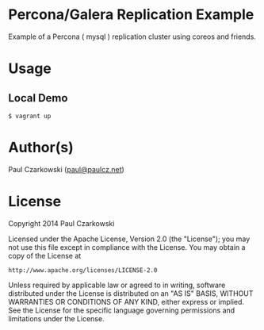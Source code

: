 Percona/Galera Replication Example
======================

Example of a Percona ( mysql ) replication cluster using coreos and friends.

Usage
====

Local Demo
-----------------

```console
$ vagrant up
```


Author(s)
======

Paul Czarkowski (paul@paulcz.net)

License
=====

Copyright 2014 Paul Czarkowski

Licensed under the Apache License, Version 2.0 (the "License");
you may not use this file except in compliance with the License.
You may obtain a copy of the License at

    http://www.apache.org/licenses/LICENSE-2.0

Unless required by applicable law or agreed to in writing, software
distributed under the License is distributed on an "AS IS" BASIS,
WITHOUT WARRANTIES OR CONDITIONS OF ANY KIND, either express or implied.
See the License for the specific language governing permissions and
limitations under the License.
